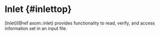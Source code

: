 Inlet {#inlettop}
========

[Inlet](@ref axom::inlet) provides functionality to read, verify, and access information set in an input file.
